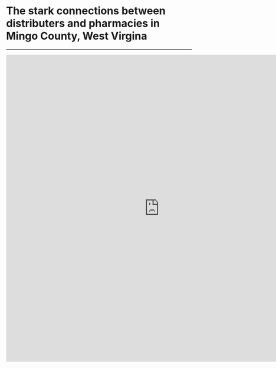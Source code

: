 # The stark connections between distributers and pharmacies in Mingo County, West Virgina 
---

<iframe src="https://insights.arcgis.com/#/embed/483f307ccea5422992b14daaf40a0012" width="830" height="830" frameborder="0"></iframe>
